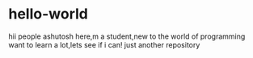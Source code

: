 # hello-world
hii people
ashutosh here,m a student,new to the world of programming
want to learn a lot,lets see if i can!
just another repository
